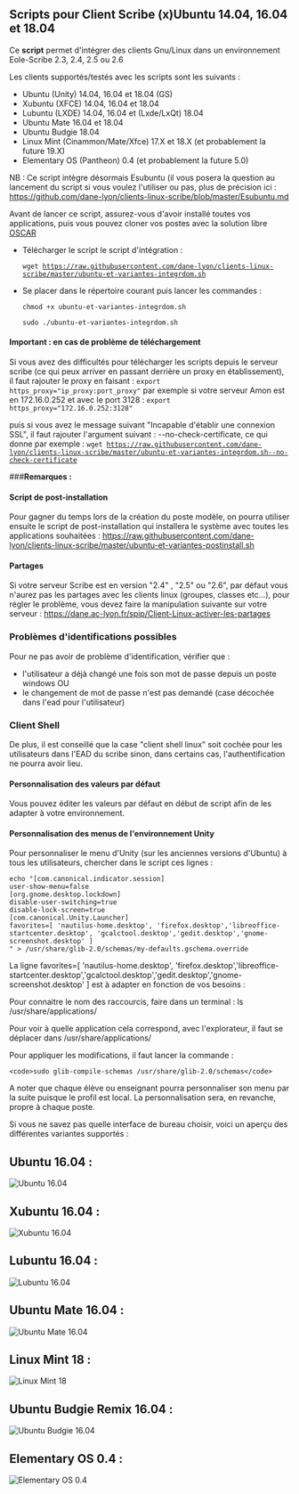 ## Scripts pour Client Scribe (x)Ubuntu 14.04, 16.04 et 18.04

Ce **script** permet d'intégrer des clients Gnu/Linux dans un environnement Eole-Scribe 2.3, 2.4, 2.5 ou 2.6 

Les clients supportés/testés avec les scripts sont les suivants :
- Ubuntu (Unity) 14.04, 16.04 et 18.04 (GS)
- Xubuntu (XFCE) 14.04, 16.04 et 18.04
- Lubuntu (LXDE) 14.04, 16.04 et (Lxde/LxQt) 18.04 
- Ubuntu Mate 16.04 et 18.04
- Ubuntu Budgie 18.04
- Linux Mint (Cinammon/Mate/Xfce) 17.X et 18.X (et probablement la future 19.X)
- Elementary OS (Pantheon) 0.4 (et probablement la future 5.0)

NB : Ce script intègre désormais Esubuntu (il vous posera la question au lancement du script si vous voulez l'utiliser ou pas, plus de précision ici : https://github.com/dane-lyon/clients-linux-scribe/blob/master/Esubuntu.md

Avant de lancer ce script, assurez-vous d'avoir installé toutes vos applications, puis vous pouvez cloner vos postes
avec la solution libre [OSCAR](http://oscar.crdp-lyon.fr/wiki/)

  - Télécharger le script le script d'intégration :
	
	<code>wget https://raw.githubusercontent.com/dane-lyon/clients-linux-scribe/master/ubuntu-et-variantes-integrdom.sh</code>

  - Se placer dans le répertoire courant puis lancer les commandes :
	
	<code>chmod +x ubuntu-et-variantes-integrdom.sh</code>

	<code>sudo ./ubuntu-et-variantes-integrdom.sh</code>
	
#### Important : en cas de problème de téléchargement

Si vous avez des difficultés pour télécharger les scripts depuis le serveur scribe (ce qui peux arriver en passant derrière un proxy en établissement), il faut rajouter le proxy en faisant :
<code>export https_proxy="ip_proxy:port_proxy"</code>
par exemple si votre serveur Amon est en 172.16.0.252 et avec le port 3128 :
<code>export https_proxy="172.16.0.252:3128"</code>

puis si vous avez le message suivant "Incapable d'établir une connexion SSL", il faut rajouter l'argument suivant : --no-check-certificate, ce qui donne par exemple :
<code>wget https://raw.githubusercontent.com/dane-lyon/clients-linux-scribe/master/ubuntu-et-variantes-integrdom.sh--no-check-certificate</code>

###**Remarques :** 

#### Script de post-installation

Pour gagner du temps lors de la création du poste modèle, on pourra utiliser ensuite le script de post-installation qui installera le système avec toutes les applications souhaitées : https://raw.githubusercontent.com/dane-lyon/clients-linux-scribe/master/ubuntu-et-variantes-postinstall.sh 

#### Partages

Si votre serveur Scribe est en version "2.4" , "2.5" ou "2.6", par défaut vous n'aurez pas les partages avec les clients linux (groupes, classes etc...), pour régler le problème, vous devez faire la manipulation suivante sur votre serveur :
https://dane.ac-lyon.fr/spip/Client-Linux-activer-les-partages

### Problèmes d'identifications possibles 

Pour ne pas avoir de problème d'identification, vérifier que :

- l'utilisateur a déjà changé une fois son mot de passe depuis un poste windows
OU
- le changement de mot de passe n'est pas demandé (case décochée dans l'ead pour l'utilisateur)

### Client Shell

De plus, il est conseillé que la case "client shell linux" soit cochée pour les utilisateurs dans l'EAD du scribe sinon, dans certains cas, l'authentification ne pourra avoir lieu.

#### Personnalisation des valeurs par défaut

Vous pouvez éditer les valeurs par défaut en début de script afin de les adapter à votre environnement.

#### Personnalisation des menus de l'environnement Unity

Pour personnaliser le menu d'Unity (sur les anciennes versions d'Ubuntu) à tous les utilisateurs, chercher dans le script ces lignes :

	echo "[com.canonical.indicator.session]
	user-show-menu=false
	[org.gnome.desktop.lockdown]
	disable-user-switching=true
	disable-lock-screen=true
	[com.canonical.Unity.Launcher]
	favorites=[ 'nautilus-home.desktop', 'firefox.desktop','libreoffice-startcenter.desktop', 'gcalctool.desktop','gedit.desktop','gnome-screenshot.desktop' ]
	" > /usr/share/glib-2.0/schemas/my-defaults.gschema.override

La ligne
	favorites=[ 'nautilus-home.desktop', 'firefox.desktop','libreoffice-startcenter.desktop','gcalctool.desktop','gedit.desktop','gnome-screenshot.desktop' ]
est à adapter en fonction de vos besoins :

Pour connaitre le nom des raccourcis, faire dans un terminal : ls /usr/share/applications/

Pour voir à quelle application cela correspond, avec l'explorateur, il faut se déplacer dans /usr/share/applications/

Pour appliquer les modifications, il faut lancer la commande :

	<code>sudo glib-compile-schemas /usr/share/glib-2.0/schemas</code>

A noter que chaque élève ou enseignant pourra personnaliser son menu par la suite puisque le profil est local. La personnalisation sera, en revanche, propre à chaque poste.


Si vous ne savez pas quelle interface de bureau choisir, voici un aperçu des différentes variantes supportés :

## Ubuntu 16.04 :
![Ubuntu 16.04](http://pix.toile-libre.org/upload/original/1466589158.png)

## Xubuntu 16.04 :
![Xubuntu 16.04](http://pix.toile-libre.org/upload/original/1466589234.png)

## Lubuntu 16.04 :
![Lubuntu 16.04](http://pix.toile-libre.org/upload/original/1466589267.png)

## Ubuntu Mate 16.04 :
![Ubuntu Mate 16.04](http://pix.toile-libre.org/upload/original/1466589298.png)

## Linux Mint 18 :
![Linux Mint 18](http://pix.toile-libre.org/upload/original/1466589327.png)

## Ubuntu Budgie Remix 16.04 :
![Ubuntu Budgie 16.04](http://pix.toile-libre.org/upload/original/1508504494.png)

## Elementary OS 0.4 :
![Elementary OS 0.4](http://pix.toile-libre.org/upload/original/1508504624.png)
